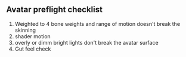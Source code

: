## Avatar preflight checklist

1. Weighted to 4 bone weights and range of motion doesn't break the skinning
1. shader motion
1. overly or dimm bright lights don't break the avatar surface
1. Gut feel check